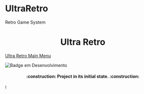 # UltraRetro
Retro Game System
<h1 align="center"> Ultra Retro </h1>

[Ultra Retro Main Menu](https://user-images.githubusercontent.com/99426154/200126304-3f9567c1-98d2-45a9-bc9e-365ef7251cd6.png)

![Badge em Desenvolvimento](http://img.shields.io/static/v1?label=STATUS&message=EM%20DESENVOLVIMENTO&color=GREEN&style=for-the-badge)
<h4 align="center">     :construction:  Project in its initial state.  :construction:</h4>!
